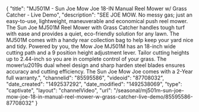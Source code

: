 {
    "title": "MJ501M - Sun Joe Mow Joe 18-IN Manual Reel Mower w\/ Grass Catcher - Live Demo",
    "description": "SEE JOE MOW. No messy gas; just an easy-to-use, lightweight, maneuverable and economical push reel mower. The Sun Joe MJ501M Reel Mower with Grass Catcher handles tough turf with ease and provides a quiet, eco-friendly solution for any lawn. The MJ501M comes with a handy rear collection bag to help keep your yard nice and tidy. Powered by you, the Mow Joe MJ501M has an 18-inch wide cutting path and a 9 position height adjustment lever. Tailor cutting heights up to 2.44-inch so you are in complete control of your grass. The mower\u2019s dual wheel design and sharp harden steel blades ensures accuracy and cutting efficiency. The Sun Joe Mow Joe comes with a 2-Year full warranty.",
    "channelid": "85595586",
    "videoid": "87708032",
    "date_created": "1492537292",
    "date_modified": "1492538069",
    "type": "captivate",
    "layout": "channelVideo",
    "url": "\/seasonal\/mj501m-sun-joe-mow-joe-18-in-manual-reel-mower-w-grass-catcher-live-demo\/85595586-87708032"
}